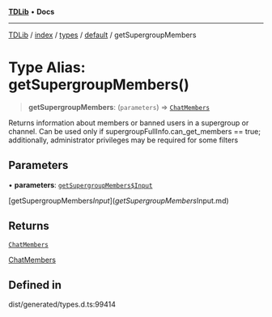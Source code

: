 [**TDLib**](../../../../../../README.md) • **Docs**

***

[TDLib](../../../../../../modules.md) / [index](../../../../../README.md) / [types](../../../README.md) / [default](../README.md) / getSupergroupMembers

# Type Alias: getSupergroupMembers()

> **getSupergroupMembers**: (`parameters`) => [`ChatMembers`](ChatMembers-1.md)

Returns information about members or banned users in a supergroup or channel. Can be used only if supergroupFullInfo.can_get_members == true; additionally, administrator privileges may be required for some filters

## Parameters

• **parameters**: [`getSupergroupMembers$Input`](getSupergroupMembers$Input.md)

[getSupergroupMembers$Input](getSupergroupMembers$Input.md)

## Returns

[`ChatMembers`](ChatMembers-1.md)

[ChatMembers](ChatMembers-1.md)

## Defined in

dist/generated/types.d.ts:99414
